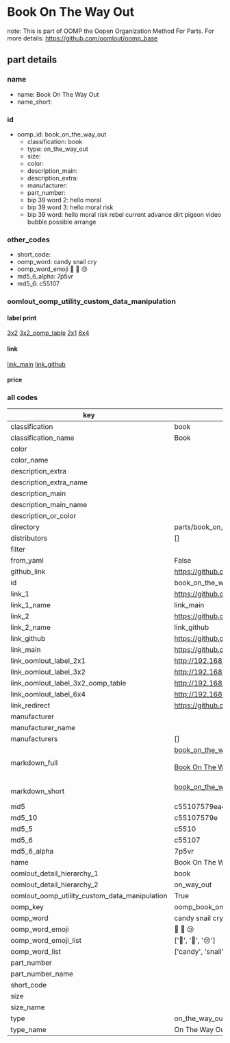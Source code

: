 # Book On The Way Out  

note: This is part of OOMP the Oopen Organization Method For Parts. For more details: https://github.com/oomlout/oomp_base

##  part details
  







### name
* name: Book On The Way Out
* name_short: 
### id
* oomp_id: book_on_the_way_out
  * classification: book
  * type: on_the_way_out
  * size: 
  * color: 
  * description_main: 
  * description_extra: 
  * manufacturer: 
  * part_number: 
  * bip 39 word 2: hello moral
  * bip 39 word 3: hello moral risk
  * bip 39 word: hello moral risk rebel current advance dirt pigeon video bubble possible arrange

### other_codes
* short_code: 
* oomp_word: candy snail cry
* oomp_word_emoji :candy: :snail: :cry:
* md5_6_alpha: 7p5vr
* md5_6: c55107






### oomlout_oomp_utility_custom_data_manipulation
#### label print
[3x2](http://192.168.1.245:1112/?label=oomp%207p5vr)
[3x2_oomp_table](http://192.168.1.108:1112/?label=oomp%207p5vr)
[2x1](http://192.168.1.242:1112/?label=oomp%207p5vr)
[6x4](http://192.168.1.55:1112/?label=oomp%207p5vr)    

#### link

[link_main](https://github.com/oomlout/oomlout_oomp_version_1_messy/tree/main/parts/book_on_the_way_out) [link_github](https://github.com/oomlout/oomlout_oomp_version_1_messy/tree/main/parts/book_on_the_way_out)                             

#### price







### all codes 
| key | value |  
| --- | --- |  
| classification | book |  
| classification_name | Book |  
| color |  |  
| color_name |  |  
| description_extra |  |  
| description_extra_name |  |  
| description_main |  |  
| description_main_name |  |  
| description_or_color |   |  
| directory | parts/book_on_the_way_out |  
| distributors | [] |  
| filter |  |  
| from_yaml | False |  
| github_link | https://github.com/oomlout/oomlout_oomp_part_src/tree/main/parts/book_on_the_way_out |  
| id | book_on_the_way_out |  
| link_1 | https://github.com/oomlout/oomlout_oomp_version_1_messy/tree/main/parts/book_on_the_way_out |  
| link_1_name | link_main |  
| link_2 | https://github.com/oomlout/oomlout_oomp_version_1_messy/tree/main/parts/book_on_the_way_out |  
| link_2_name | link_github |  
| link_github | https://github.com/oomlout/oomlout_oomp_version_1_messy/tree/main/parts/book_on_the_way_out |  
| link_main | https://github.com/oomlout/oomlout_oomp_version_1_messy/tree/main/parts/book_on_the_way_out |  
| link_oomlout_label_2x1 | http://192.168.1.242:1112/?label=oomp%207p5vr |  
| link_oomlout_label_3x2 | http://192.168.1.245:1112/?label=oomp%207p5vr |  
| link_oomlout_label_3x2_oomp_table | http://192.168.1.108:1112/?label=oomp%207p5vr |  
| link_oomlout_label_6x4 | http://192.168.1.55:1112/?label=oomp%207p5vr |  
| link_redirect | https://github.com/oomlout/oomlout_oomp_version_1_messy/tree/main/parts/book_on_the_way_out |  
| manufacturer |  |  
| manufacturer_name |  |  
| manufacturers | [] |  
| markdown_full | [book_on_the_way_out](none)<br>[](none)<br>[Book On The Way Out](none)<br><br> |  
| markdown_short | [book_on_the_way_out](none)<br><br> |  
| md5 | c55107579ea4a7d40f9b0b3374e3eb56 |  
| md5_10 | c55107579e |  
| md5_5 | c5510 |  
| md5_6 | c55107 |  
| md5_6_alpha | 7p5vr |  
| name | Book On The Way Out |  
| oomlout_detail_hierarchy_1 | book |  
| oomlout_detail_hierarchy_2 | on_way_out |  
| oomlout_oomp_utility_custom_data_manipulation | True |  
| oomp_key | oomp_book_on_the_way_out |  
| oomp_word | candy snail cry |  
| oomp_word_emoji | :candy: :snail: :cry: |  
| oomp_word_emoji_list | [':candy:', ':snail:', ':cry:'] |  
| oomp_word_list | ['candy', 'snail', 'cry'] |  
| part_number |  |  
| part_number_name |  |  
| short_code |  |  
| size |  |  
| size_name |  |  
| type | on_the_way_out |  
| type_name | On The Way Out |  
